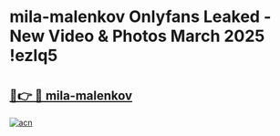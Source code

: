 # mila-malenkov Onlyfans Leaked - New Video & Photos March 2025 !ezlq5

# <h2><a href="https://nuvpwl.iuczelnia.edu.pl?title=mila-malenkov&ref=ezlq5">🔗👉 🔴 mila-malenkov</a></h2>

[![acn](https://github.com/user-attachments/assets/0f9c940e-d8b0-45ae-aac7-cd30a18b3e1c)](https://nuvpwl.iuczelnia.edu.pl?title=mila-malenkov&ref=ezlq5)

